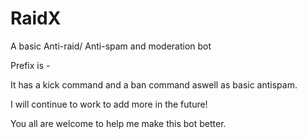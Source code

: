 # RaidX
A basic Anti-raid/ Anti-spam and moderation bot

Prefix is -


It has a kick command and a ban command aswell as basic antispam.


I will continue to work to add more in the future!


You all are welcome to help me make this bot better.

